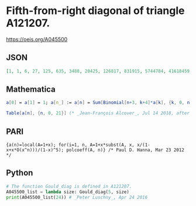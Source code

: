 # Fifth\-from\-right diagonal of triangle A121207\.
https://oeis.org/A045500
## JSON
```JSON
[1, 1, 6, 27, 125, 635, 3488, 20425, 126817, 831915, 5744784, 41618459, 315388311, 2493721645, 20526285716, 175529425815, 1556577220651, 14290644428279, 135624265589086, 1328702240382589, 13420603191219111, 139592874355534071]
```
## Mathematica
```Mathematica
a[0] = a[1] = 1; a[n_] := a[n] = Sum[Binomial[n+3, k+4]*a[k], {k, 0, n-1}];
```
```Mathematica
Table[a[n], {n, 0, 21}] (* _Jean-François Alcover_, Jul 14 2018, after _Vladeta Jovovic_ *)
```
## PARI
```PARI
{a(n)=local(A=1+x); for(i=1, n, A=1+x*subst(A, x, x/(1-x+x*O(x^n)))/(1-x)^5); polcoeff(A, n)} /* Paul D. Hanna, Mar 23 2012 */
```
## Python
```Python
# The function Gould_diag is defined in A121207.
A045500_list = lambda size: Gould_diag(5, size)
print(A045500_list(24)) # _Peter Luschny_, Apr 24 2016
```
